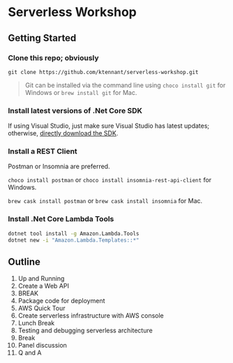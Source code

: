 # Serverless Workshop

## Getting Started

### Clone this repo; obviously

`git clone https://github.com/ktennant/serverless-workshop.git`

> Git can be installed via the command line using `choco install git` for Windows or `brew install git` for Mac.

### Install latest versions of .Net Core SDK

If using Visual Studio, just make sure Visual Studio has latest updates; otherwise, [directly download the SDK][dotnet-install].

### Install a REST Client

Postman or Insomnia are preferred.

`choco install postman` or `choco install insomnia-rest-api-client` for Windows.

`brew cask install postman` or `brew cask install insomnia` for Mac.

### Install .Net Core Lambda Tools

```sh
dotnet tool install -g Amazon.Lambda.Tools
dotnet new -i "Amazon.Lambda.Templates::*"
```

## Outline

1. Up and Running
1. Create a Web API
1. BREAK
1. Package code for deployment
1. AWS Quick Tour
1. Create serverless infrastructure with AWS console
1. Lunch Break
1. Testing and debugging serverless architecture
1. Break
1. Panel discussion
1. Q and A

[dotnet-install]: https://dotnet.microsoft.com/download
